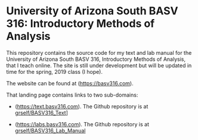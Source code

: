 # University of Arizona South BASV 316: Introductory Methods of Analysis

This repository contains the source code for my text and lab manual for the University of Arizona South BASV 316, Introductory Methods of Analysis, that I teach online. The site is still under development but will be updated in time for the spring, 2019 class (I hope).

The website can be found at (https://basv316.com).

That landing page contains links to two sub-domains: 

* (https://text.basv316.com). The Github repository is at [grself/BASV316_Text](https://github.com/grself/BASV316_Text)]

* (https://labs.basv316.com). The Github repository is at [grself/BASV316_Lab_Manual](https://github.com/grself/BASV316_Lab_Manual)



